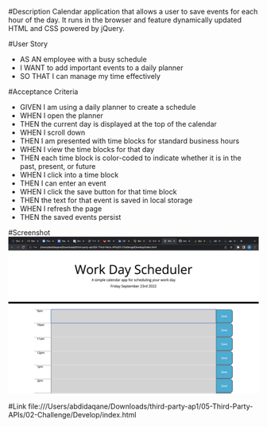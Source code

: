 #Description
Calendar application that allows a user to save events for each hour of the day. It runs in the browser and feature dynamically updated 
HTML and CSS powered by jQuery.

#User Story
- AS AN employee with a busy schedule
- I WANT to add important events to a daily planner
- SO THAT I can manage my time effectively

#Acceptance Criteria
- GIVEN I am using a daily planner to create a schedule
- WHEN I open the planner
- THEN the current day is displayed at the top of the calendar
- WHEN I scroll down
- THEN I am presented with time blocks for standard business hours
- WHEN I view the time blocks for that day
- THEN each time block is color-coded to indicate whether it is in the past, present, or future
- WHEN I click into a time block
- THEN I can enter an event
- WHEN I click the save button for that time block
- THEN the text for that event is saved in local storage
- WHEN I refresh the page
- THEN the saved events persist

#Screenshot
![Screenshot](./assets/images/Screen%20Shot%202022-09-23%20at%209.50.22%20PM.png)

#Link
file:///Users/abdidaqane/Downloads/third-party-ap1/05-Third-Party-APIs/02-Challenge/Develop/index.html
